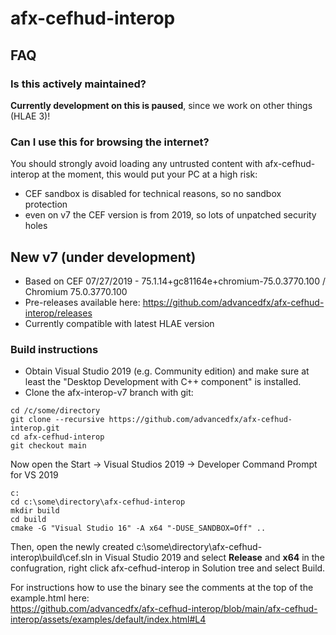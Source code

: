 # afx-cefhud-interop

## FAQ

### Is this actively maintained?

**Currently development on this is paused**, since we work on other things (HLAE 3)!

### Can I use this for browsing the internet?

You should strongly avoid loading any untrusted content with afx-cefhud-interop at the moment, this would put your PC at a high risk:
- CEF sandbox is disabled for technical reasons, so no sandbox protection
- even on v7 the CEF version is from 2019, so lots of unpatched security holes

## New v7 (under development)

- Based on CEF 07/27/2019 - 75.1.14+gc81164e+chromium-75.0.3770.100 / Chromium 75.0.3770.100
- Pre-releases available here: https://github.com/advancedfx/afx-cefhud-interop/releases
- Currently compatible with latest HLAE version

### Build instructions

- Obtain Visual Studio 2019 (e.g. Community edition) and make sure at least the "Desktop Development with C++ component" is installed.
- Clone the afx-interop-v7 branch with git:
```
cd /c/some/directory
git clone --recursive https://github.com/advancedfx/afx-cefhud-interop.git
cd afx-cefhud-interop
git checkout main
```

Now open the Start -> Visual Studios 2019 -> Developer Command Prompt for VS 2019

```
c:
cd c:\some\directory\afx-cefhud-interop
mkdir build
cd build
cmake -G "Visual Studio 16" -A x64 "-DUSE_SANDBOX=Off" ..
```

Then, open the newly created c:\some\directory\afx-cefhud-interop\build\cef.sln in Visual Studio 2019 and select **Release** and **x64** in the confugration, right click afx-cefhud-interop in Solution tree and select Build.

For instructions how to use the binary see the comments at the top of the example.html here:  
https://github.com/advancedfx/afx-cefhud-interop/blob/main/afx-cefhud-interop/assets/examples/default/index.html#L4
